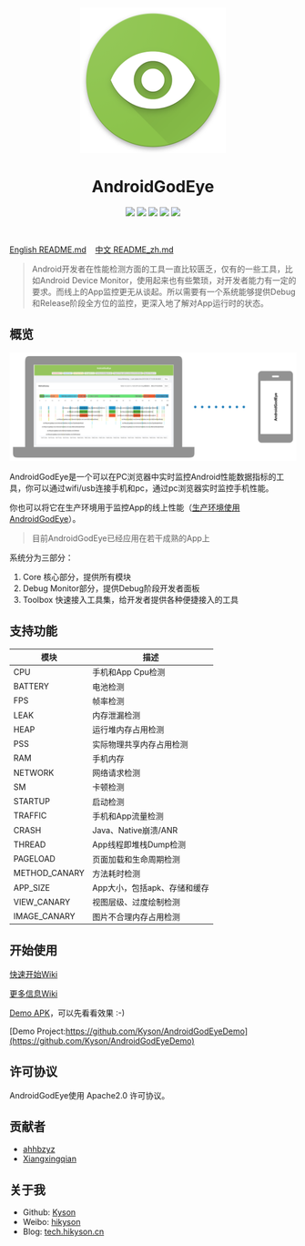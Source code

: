 <p align="center">
  <img src="ART/android_god_eye_logo.png" width="256" height="256" />
</p>

<h1 align="center">AndroidGodEye</h1>
<p align="center">
<a href="https://travis-ci.org/Kyson/AndroidGodEye" target="_blank"><img src="https://travis-ci.org/Kyson/AndroidGodEye.svg?branch=master"></img></a>
<a href="https://github.com/Kyson/AndroidGodEye/tags" target="_blank"><img src="https://img.shields.io/github/v/tag/Kyson/AndroidGodEye?label=version"></img></a>
<a href="http://androidweekly.net/issues/issue-293" target="_blank"><img src="https://img.shields.io/badge/Android%20Weekly-%23293-blue.svg"></img></a>
<a href="https://android-arsenal.com/details/1/6561" target="_blank"><img src="https://img.shields.io/badge/Android%20Arsenal-AndroidGodEye-brightgreen.svg?style=flat"></img></a>
<a href="LICENSE" target="_blank"><img src="http://img.shields.io/badge/license-Apache2.0-brightgreen.svg?style=flat"></img></a>
</p>
<br/>

<p>
<a href="README.md">English README.md</a>&nbsp;&nbsp;&nbsp;
<a href="README_zh.md">中文 README_zh.md</a>
</p>

> Android开发者在性能检测方面的工具一直比较匮乏，仅有的一些工具，比如Android Device Monitor，使用起来也有些繁琐，对开发者能力有一定的要求。而线上的App监控更无从谈起。所以需要有一个系统能够提供Debug和Release阶段全方位的监控，更深入地了解对App运行时的状态。

## 概览

![android_godeye_connect](ART/android_god_eye_connect.jpg)

AndroidGodEye是一个可以在PC浏览器中实时监控Android性能数据指标的工具，你可以通过wifi/usb连接手机和pc，通过pc浏览器实时监控手机性能。

你也可以将它在生产环境用于监控App的线上性能（[生产环境使用AndroidGodEye](https://github.com/Kyson/AndroidGodEye/wiki/0x02b-Apply-AndroidGodEye-for-Release_zh)）。

> 目前AndroidGodEye已经应用在若干成熟的App上

系统分为三部分：

1. Core 核心部分，提供所有模块
2. Debug Monitor部分，提供Debug阶段开发者面板
3. Toolbox 快速接入工具集，给开发者提供各种便捷接入的工具

## 支持功能

|模块|描述|
|---|----|
|CPU|手机和App Cpu检测|
|BATTERY|电池检测|
|FPS|帧率检测|
|LEAK|内存泄漏检测|
|HEAP|运行堆内存占用检测|
|PSS|实际物理共享内存占用检测|
|RAM|手机内存|
|NETWORK|网络请求检测|
|SM|卡顿检测|
|STARTUP|启动检测|
|TRAFFIC|手机和App流量检测|
|CRASH|Java、Native崩溃/ANR|
|THREAD|App线程即堆栈Dump检测|
|PAGELOAD|页面加载和生命周期检测|
|METHOD_CANARY|方法耗时检测|
|APP_SIZE|App大小，包括apk、存储和缓存|
|VIEW_CANARY|视图层级、过度绘制检测|
|IMAGE_CANARY|图片不合理内存占用检测|

## 开始使用

[快速开始Wiki](https://github.com/Kyson/AndroidGodEye/wiki/0x00-QuickStart_zh)

[更多信息Wiki](https://github.com/Kyson/AndroidGodEye/wiki#%E4%B8%AD%E6%96%87)

[Demo APK](https://fir.im/5k67)，可以先看看效果 :-)

[Demo Project:https://github.com/Kyson/AndroidGodEyeDemo](https://github.com/Kyson/AndroidGodEyeDemo)

## 许可协议

AndroidGodEye使用 Apache2.0 许可协议。

## 贡献者

- [ahhbzyz](https://github.com/ahhbzyz)
- [Xiangxingqian](https://github.com/Xiangxingqian)

## 关于我

- Github: [Kyson](https://github.com/Kyson)
- Weibo: [hikyson](https://weibo.com/hikyson)
- Blog: [tech.hikyson.cn](https://tech.hikyson.cn/)
